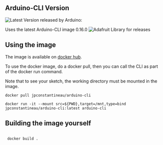 ## Arduino-CLI Version

![Latest Version released by Arduino:](https://img.shields.io/github/release/arduino/arduino-cli.svg) 

Uses the latest Arduino-CLI image 0.16.0 ![Adafruit Library for releases](https://img.shields.io/github/v/release/arduino/arduino-cli.svg)

## Using the image

The image is available on [docker hub](https://hub.docker.com/repository/docker/jpconstantineau/arduino-cli/general). 

To use the docker image, do a docker pull, then you can call the CLI as part of the docker run command.

Note that to see your sketch, the working directory must be mounted in the image.

```
docker pull jpconstantineau/arduino-cli

docker run -it --mount src=${PWD},target=/mnt,type=bind  jpconstantineau/arduino-cli:latest arduino-cli

```


## Building the image yourself

```

 docker build .

```
